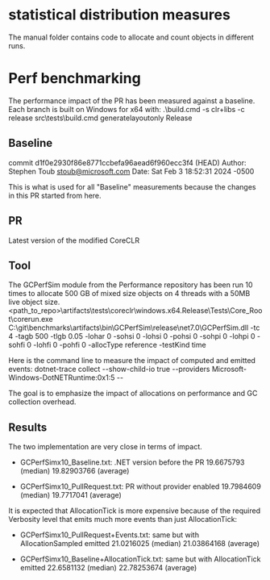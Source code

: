 # statistical distribution measures
The manual folder contains code to allocate and count objects in different runs.

# Perf benchmarking
The performance impact of the PR has been measured against a baseline.
Each branch is built on Windows for x64 with:
   .\build.cmd -s clr+libs -c release
   src\tests\build.cmd generatelayoutonly Release

## Baseline
commit d1f0e2930f86e8771ccbefa96aead6f960ecc3f4 (HEAD)
Author: Stephen Toub <stoub@microsoft.com>
Date:   Sat Feb 3 18:52:31 2024 -0500

This is what is used for all "Baseline" measurements because the changes in this PR started from here.

## PR
Latest version of the modified CoreCLR

## Tool
The GCPerfSim module from the Performance repository has been run 10 times to allocate 500 GB of mixed size objects on 4 threads with a 50MB live object size.
<path_to_repo>\artifacts\tests\coreclr\windows.x64.Release\Tests\Core_Root\corerun.exe C:\git\benchmarks\artifacts\bin\GCPerfSim\release\net7.0\GCPerfSim.dll -tc 4 -tagb 500 -tlgb 0.05 -lohar 0 -sohsi 0 -lohsi 0 -pohsi 0 -sohpi 0 -lohpi 0 -sohfi 0 -lohfi 0 -pohfi 0 -allocType reference -testKind time

Here is the command line to measure the impact of computed and emitted events:
dotnet-trace collect --show-child-io true --providers Microsoft-Windows-DotNETRuntime:0x1:5 -- <same as previous command line>

The goal is to emphasize the impact of allocations on performance and GC collection overhead.

## Results
The two implementation are very close in terms of impact.
- GCPerfSimx10_Baseline.txt: .NET version before the PR
  19.6675793   (median)
  19.82903766  (average)

- GCPerfSimx10_PullRequest.txt: PR without provider enabled
  19.7984609  (median)
  19.7717041  (average)

It is expected that AllocationTick is more expensive because of the required Verbosity level that emits much more events than just AllocationTick:
- GCPerfSimx10_PullRequest+Events.txt: same but with AllocationSampled emitted
  21.0216025  (median)
  21.03864168 (average)

- GCPerfSimx10_Baseline+AllocationTick.txt: same but with AllocationTick emitted
  22.6581132  (median)
  22.78253674 (average)